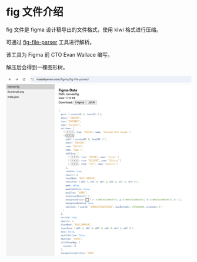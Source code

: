 # fig 文件介绍

fig 文件是 figma 设计稿导出的文件格式，使用 kiwi 格式进行压缩。

可通过 [fig-file-parser](https://madebyevan.com/figma/fig-file-parser/) 工具进行解析。

该工具为 Figma 前 CTO Evan Wallace 编写。

解压后会得到一棵图形树。

![fig-format-parser-snapshot](../static/fig-format-parser-snapshot.png)